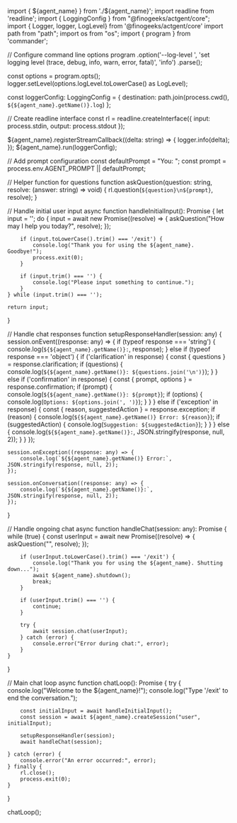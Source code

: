 import { ${agent_name} } from './${agent_name}';
import readline from 'readline';
import { LoggingConfig } from "@finogeeks/actgent/core";
import { Logger, logger, LogLevel} from '@finogeeks/actgent/core'
import path from "path";
import os from "os";
import { program } from 'commander';

// Configure command line options
program
  .option('--log-level <level>', 'set logging level (trace, debug, info, warn, error, fatal)', 'info')
  .parse();

const options = program.opts();
logger.setLevel(options.logLevel.toLowerCase() as LogLevel);

const loggerConfig: LoggingConfig = {
  destination: path.join(process.cwd(), `${${agent_name}.getName()}.log`)
};

// Create readline interface
const rl = readline.createInterface({
    input: process.stdin,
    output: process.stdout
});

${agent_name}.registerStreamCallback((delta: string) => {
    logger.info(delta);
});
${agent_name}.run(loggerConfig);

// Add prompt configuration
const defaultPrompt = "You: ";
const prompt = process.env.AGENT_PROMPT || defaultPrompt;

// Helper function for questions
function askQuestion(question: string, resolve: (answer: string) => void) {
    rl.question(`${question}\n${prompt}`, resolve);
}

// Handle initial user input
async function handleInitialInput(): Promise<string> {
    let input = '';
    do {
        input = await new Promise<string>((resolve) => {
            askQuestion("How may I help you today?", resolve);
        });

        if (input.toLowerCase().trim() === '/exit') {
            console.log("Thank you for using the ${agent_name}. Goodbye!");
            process.exit(0);
        }

        if (input.trim() === '') {
            console.log("Please input something to continue.");
        }
    } while (input.trim() === '');
    
    return input;
}

// Handle chat responses
function setupResponseHandler(session: any) {
    session.onEvent((response: any) => {
        if (typeof response === 'string') {
            console.log(`${${agent_name}.getName()}:`, response);
        } else if (typeof response === 'object') {
            if ('clarification' in response) {
                const { questions } = response.clarification;
                if (questions) {
                    console.log(`${${agent_name}.getName()}: ${questions.join('\n')}`);
                }
            } else if ('confirmation' in response) {
                const { prompt, options } = response.confirmation;
                if (prompt) {
                    console.log(`${${agent_name}.getName()}: ${prompt}`);
                    if (options) {
                        console.log(`Options: ${options.join(', ')}`);
                    }
                }
            } else if ('exception' in response) {
                const { reason, suggestedAction } = response.exception;
                if (reason) {
                    console.log(`${${agent_name}.getName()} Error: ${reason}`);
                    if (suggestedAction) {
                        console.log(`Suggestion: ${suggestedAction}`);
                    }
                }
            } else {
                console.log(`${${agent_name}.getName()}:`, JSON.stringify(response, null, 2));
            }
        }
    });

    session.onException((response: any) => {
        console.log(`${${agent_name}.getName()} Error:`, JSON.stringify(response, null, 2));
    });

    session.onConversation((response: any) => {
        console.log(`${${agent_name}.getName()}:`, JSON.stringify(response, null, 2));
    });
}

// Handle ongoing chat
async function handleChat(session: any): Promise<void> {
    while (true) {
        const userInput = await new Promise<string>((resolve) => {
            askQuestion("", resolve);
        });

        if (userInput.toLowerCase().trim() === '/exit') {
            console.log("Thank you for using the ${agent_name}. Shutting down...");
            await ${agent_name}.shutdown();
            break;
        }

        if (userInput.trim() === '') {
            continue;
        }

        try {
            await session.chat(userInput);
        } catch (error) {
            console.error("Error during chat:", error);
        }
    }
}

// Main chat loop
async function chatLoop(): Promise<void> {
    try {
        console.log("Welcome to the ${agent_name}!");
        console.log("Type '/exit' to end the conversation.");

        const initialInput = await handleInitialInput();
        const session = await ${agent_name}.createSession("user", initialInput);
        
        setupResponseHandler(session);
        await handleChat(session);
        
    } catch (error) {
        console.error("An error occurred:", error);
    } finally {
        rl.close();
        process.exit(0);
    }
}

chatLoop();